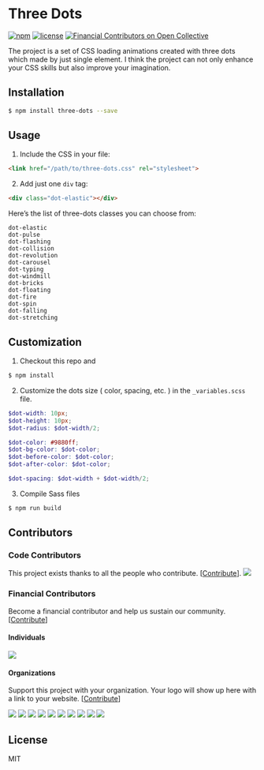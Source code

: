 # Three Dots

[![npm](https://img.shields.io/npm/v/three-dots.svg)](https://www.npmjs.com/package/three-dots)
[![license](https://img.shields.io/github/license/mashape/apistatus.svg)](https://github.com/nzbin/three-dots)
[![Financial Contributors on Open Collective](https://opencollective.com/three-dots/all/badge.svg?label=financial+contributors)](https://opencollective.com/three-dots) 

The project is a set of CSS loading animations created with three dots which made by just single element. I think the project can not only enhance your CSS skills but also improve your imagination.

## Installation

```sh
$ npm install three-dots --save
```

## Usage

1. Include the CSS in your file:

```html
<link href="/path/to/three-dots.css" rel="stylesheet">
```

2. Add just one `div` tag:

```html
<div class="dot-elastic"></div>
```

Here’s the list of three-dots classes you can choose from:

```
dot-elastic
dot-pulse
dot-flashing
dot-collision
dot-revolution
dot-carousel
dot-typing
dot-windmill
dot-bricks
dot-floating
dot-fire
dot-spin
dot-falling
dot-stretching
```

## Customization

1. Checkout this repo and

```bash
$ npm install
```

2. Customize the dots size ( color, spacing, etc. ) in the `_variables.scss` file.

```scss
$dot-width: 10px;
$dot-height: 10px;
$dot-radius: $dot-width/2;

$dot-color: #9880ff;
$dot-bg-color: $dot-color;
$dot-before-color: $dot-color;
$dot-after-color: $dot-color;

$dot-spacing: $dot-width + $dot-width/2;
```

3. Compile Sass files

```bash
$ npm run build
```

## Contributors

### Code Contributors

This project exists thanks to all the people who contribute. [[Contribute](CONTRIBUTING.md)].
<a href="https://github.com/nzbin/three-dots/graphs/contributors"><img src="https://opencollective.com/three-dots/contributors.svg?width=890&button=false" /></a>

### Financial Contributors

Become a financial contributor and help us sustain our community. [[Contribute](https://opencollective.com/three-dots/contribute)]

#### Individuals

<a href="https://opencollective.com/three-dots"><img src="https://opencollective.com/three-dots/individuals.svg?width=890"></a>

#### Organizations

Support this project with your organization. Your logo will show up here with a link to your website. [[Contribute](https://opencollective.com/three-dots/contribute)]

<a href="https://opencollective.com/three-dots/organization/0/website"><img src="https://opencollective.com/three-dots/organization/0/avatar.svg"></a>
<a href="https://opencollective.com/three-dots/organization/1/website"><img src="https://opencollective.com/three-dots/organization/1/avatar.svg"></a>
<a href="https://opencollective.com/three-dots/organization/2/website"><img src="https://opencollective.com/three-dots/organization/2/avatar.svg"></a>
<a href="https://opencollective.com/three-dots/organization/3/website"><img src="https://opencollective.com/three-dots/organization/3/avatar.svg"></a>
<a href="https://opencollective.com/three-dots/organization/4/website"><img src="https://opencollective.com/three-dots/organization/4/avatar.svg"></a>
<a href="https://opencollective.com/three-dots/organization/5/website"><img src="https://opencollective.com/three-dots/organization/5/avatar.svg"></a>
<a href="https://opencollective.com/three-dots/organization/6/website"><img src="https://opencollective.com/three-dots/organization/6/avatar.svg"></a>
<a href="https://opencollective.com/three-dots/organization/7/website"><img src="https://opencollective.com/three-dots/organization/7/avatar.svg"></a>
<a href="https://opencollective.com/three-dots/organization/8/website"><img src="https://opencollective.com/three-dots/organization/8/avatar.svg"></a>
<a href="https://opencollective.com/three-dots/organization/9/website"><img src="https://opencollective.com/three-dots/organization/9/avatar.svg"></a>

## License

MIT
